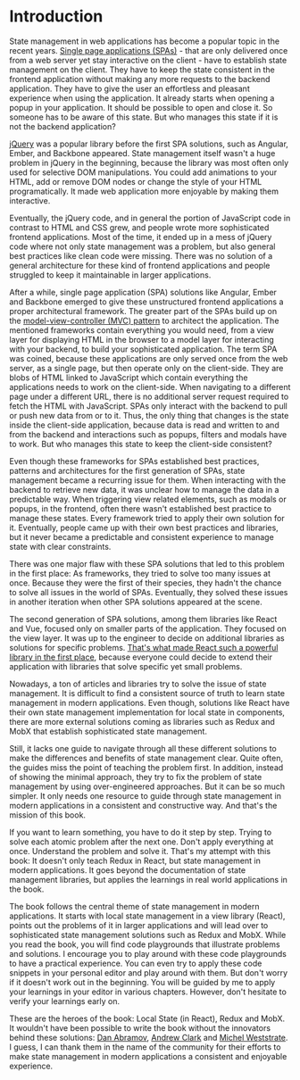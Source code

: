 # Introduction

State management in web applications has become a popular topic in the recent years. [Single page applications (SPAs)](https://en.wikipedia.org/wiki/Single-page_application) - that are only delivered once from a web server yet stay interactive on the client - have to establish state management on the client. They have to keep the state consistent in the frontend application without making any more requests to the backend application. They have to give the user an effortless and pleasant experience when using the application. It already starts when opening a popup in your application. It should be possible to open and close it. So someone has to be aware of this state. But who manages this state if it is not the backend application?

[jQuery](https://en.wikipedia.org/wiki/JQuery) was a popular library before the first SPA solutions, such as Angular, Ember, and Backbone appeared. State management itself wasn't a huge problem in jQuery in the beginning, because the library was most often only used for selective DOM manipulations. You could add animations to your HTML, add or remove DOM nodes or change the style of your HTML programatically. It made web application more enjoyable by making them interactive.

Eventually, the jQuery code, and in general the portion of JavaScript code in contrast to HTML and CSS grew, and people wrote more sophisticated frontend applications. Most of the time, it ended up in a mess of jQuery code where not only state management was a problem, but also general best practices like clean code were missing. There was no solution of a general architecture for these kind of frontend applications and people struggled to keep it maintainable in larger applications.

After a while, single page application (SPA) solutions like Angular, Ember and Backbone emerged to give these unstructured frontend applications a proper architectural framework. The greater part of the SPAs build up on the [model-view-controller (MVC) pattern](https://en.wikipedia.org/wiki/Model-view-controller) to architect the application. The mentioned frameworks contain everything you would need, from a view layer for displaying HTML in the browser to a model layer for interacting with your backend, to build your sophisticated application. The term SPA was coined, because these applications are only served once from the web server, as a single page, but then operate only on the client-side. They are blobs of HTML linked to JavaScript which contain everything the applications needs to work on the client-side. When navigating to a different page under a different URL, there is no additional server request required to fetch the HTML with JavaScript. SPAs only interact with the backend to pull or push new data from or to it. Thus, the only thing that changes is the state inside the client-side application, because data is read and written to and from the backend and interactions such as popups, filters and modals have to work. But who manages this state to keep the client-side consistent?

Even though these frameworks for SPAs established best practices, patterns and architectures for the first generation of SPAs, state management became a recurring issue for them. When interacting with the backend to retrieve new data, it was unclear how to manage the data in a predictable way. When triggering view related elements, such as modals or popups, in the frontend, often there wasn't established best practice to manage these states. Every framework tried to apply their own solution for it. Eventually, people came up with their own best practices and libraries, but it never became a predictable and consistent experience to manage state with clear constraints.

There was one major flaw with these SPA solutions that led to this problem in the first place: As frameworks, they tried to solve too many issues at once. Because they were the first of their species, they hadn't the chance to solve all issues in the world of SPAs. Eventually, they solved these issues in another iteration when other SPA solutions appeared at the scene.

The second generation of SPA solutions, among them libraries like React and Vue, focused only on smaller parts of the application. They focused on the view layer. It was up to the engineer to decide on additional libraries as solutions for specific problems. [That's what made React such a powerful library in the first place](https://www.robinwieruch.de/reasons-why-i-moved-from-angular-to-react/), because everyone could decide to extend their application with libraries that solve specific yet small problems.

Nowadays, a ton of articles and libraries try to solve the issue of state management. It is difficult to find a consistent source of truth to learn state management in modern applications. Even though, solutions like React have their own state management implementation for local state in components, there are more external solutions coming as libraries such as Redux and MobX that establish sophisticated state management.

Still, it lacks one guide to navigate through all these different solutions to make the differences and benefits of state management clear. Quite often, the guides miss the point of teaching the problem first. In addition, instead of showing the minimal approach, they try to fix the problem of state management by using over-engineered approaches. But it can be so much simpler. It only needs one resource to guide through state management in modern applications in a consistent and constructive way. And that's the mission of this book.

If you want to learn something, you have to do it step by step. Trying to solve each atomic problem after the next one. Don't apply everything at once. Understand the problem and solve it. That's my attempt with this book: It doesn't only teach Redux in React, but state management in modern applications. It goes beyond the documentation of state management libraries, but applies the learnings in real world applications in the book.

The book follows the central theme of state management in modern applications. It starts with local state management in a view library (React), points out the problems of it in larger applications and will lead over to sophisticated state management solutions such as Redux and MobX. While you read the book, you will find code playgrounds that illustrate problems and solutions. I encourage you to play around with these code playgrounds to have a practical experience. You can even try to apply these code snippets in your personal editor and play around with them. But don't worry if it doesn't work out in the beginning. You will be guided by me to apply your learnings in your editor in various chapters. However, don't hesitate to verify your learnings early on.

These are the heroes of the book: Local State (in React), Redux and MobX. It wouldn't have been possible to write the book without the innovators behind these solutions: [Dan Abramov](https://twitter.com/dan_abramov), [Andrew Clark](https://twitter.com/acdlite) and [Michel Weststrate](https://twitter.com/mweststrate). I guess, I can thank them in the name of the community for their efforts to make state management in modern applications a consistent and enjoyable experience.